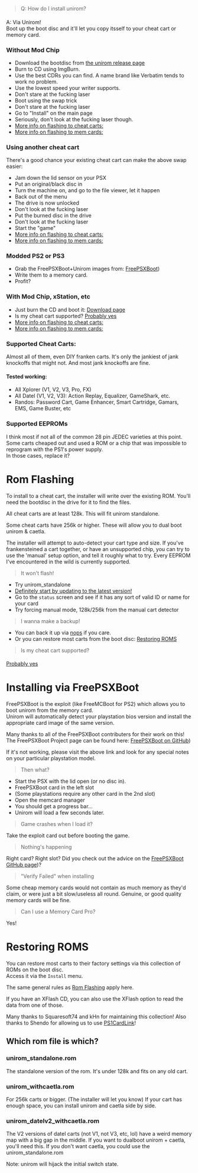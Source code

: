 
>Q: How do I install unirom?
#### 
A: Via Unirom!  
Boot up the boot disc and it'll let you copy itsself to your cheat cart or memory card.

### Without Mod Chip

- Download the bootdisc from [the unirom release page](https://github.com/JonathanDotCel/unirom8_bootdisc_and_firmware_for_ps1/releases/)
- Burn to CD using ImgBurn.
- Use the best CDRs you can find. A name brand like Verbatim tends to work no problem.
- Use the lowest speed your writer supports.
- Don't stare at the fucking laser
- Boot using the swap trick
- Don't stare at the fucking laser
- Go to "Install" on the main page
- Seriously, don't look at the fucking laser though.
- [More info on flashing to cheat carts:](/installation/#rom-flashing)
- [More info on flashing to mem cards:](/installation/#installing-via-freepsxboot)

### Using another cheat cart

There's a good chance your existing cheat cart can make the above swap easier:

- Jam down the lid sensor on your PSX 
- Put an original/black disc in
- Turn the machine on, and go to the file viewer, let it happen
- Back out of the menu
- The drive is now unlocked
- Don't look at the fucking laser
- Put the burned disc in the drive
- Don't look at the fucking laser
- Start the "game"
- [More info on flashing to cheat carts:](/installation/#rom-flashing)
- [More info on flashing to mem cards:](/installation/#installing-via-freepsxboot)

### Modded PS2 or PS3

- Grab the FreePSXBoot+Unirom images from: [FreePSXBoot](bit.ly/freepsxboot))
- Write them to a memory card.
- Profit?

### With Mod Chip, xStation, etc

- Just burn the CD and boot it: [Download page](https://github.com/JonathanDotCel/unirom8_bootdisc_and_firmware_for_ps1/releases/)
- Is my cheat cart supported? [Probably yes](#supported-cheat-carts)
- [More info on flashing to cheat carts:](/installation/#rom-flashing)
- [More info on flashing to mem cards:](/installation/#installing-via-freepsxboot)

### Supported Cheat Carts:

Almost all of them, even DIY franken carts.
It's only the jankiest of jank knockoffs that might not. And most jank knockoffs are fine.

#### Tested working:

- All Xplorer (V1, V2, V3, Pro, FX)
- All Datel (V1, V2, V3): Action Replay, Equalizer, GameShark, etc.
- Randos: Password Cart, Game Enhancer, Smart Cartridge, Gamars, EMS, Game Buster, etc

### Supported EEPROMs

I think most if not all of the common 28 pin JEDEC varieties at this point.  
Some carts cheaped out and used a ROM or a chip that was impossible to reprogram with the PS1's power supply.  
In those cases, replace it?

# Rom Flashing

To install to a cheat cart, the installer will write over the existing ROM. You'll need the bootdisc in the drive for it to find the files.

All cheat carts are at least 128k. This will fit unirom standalone.

Some cheat carts have 256k or higher. These will allow you to dual boot unirom & caetla.

The installer will attempt to auto-detect your cart type and size. If you've frankensteined a cart together, or have an unsupported chip, you can try to use the 'manual' setup option, and tell it roughly what to try. Every EEPROM I've encountered in the wild is currently supported.

> It won't flash!

- Try unirom_standalone
- [Definitely start by updating to the latest version!](https://github.com/JonathanDotCel/unirom8_bootdisc_and_firmware_for_ps1/releases/)
- Go to the `status` screen and see if it has any sort of valid ID or name for your card
- Try forcing manual mode, 128k/256k from the manual cart detector

> I wanna make a backup!

- You can back it up via [nops](https://github.com/JonathanDotCel/NOTPSXSerial) if you care.
- Or you can restore most carts from the boot disc: [Restoring ROMS](/installation/#restoring-roms)



> Is my cheat cart supported?
#### 
[Probably yes](#supported-cheat-carts)



# Installing via FreePSXBoot

FreePSXBoot is the exploit (like FreeMCBoot for PS2) which allows you to boot unirom from the memory card.  
Unirom will automatically detect your playstation bios version and install the appropriate card image of the same version.

Many thanks to all of the FreePSXBoot contributers for their work on this!
The FreePSXBoot Project page can be found here: [FreePSXBoot on GitHub](bit.ly/freepsxboot))

If it's not working, please visit the above link and look for any special notes on your particular playstation model.  

> Then what?

- Start the PSX with the lid open (or no disc in).
- FreePSXBoot card in the left slot
- (Some playstations require any other card in the 2nd slot)
- Open the memcard manager
- You should get a progress bar...
- Unirom will load a few seconds later.

> Game crashes when I load it?

Take the exploit card out before booting the game.

> Nothing's happening

Right card? Right slot? Did you check out the advice on the [FreePSXBoot GitHub page](bit.ly/freepsxboot))?

> "Verify Failed" when installing

Some cheap memory cards would not contain as much memory as they'd claim, or were just a bit slow/useless all round.
Genuine, or good quality memory cards will be fine.

> Can I use a Memory Card Pro?

Yes!

# Restoring ROMS

You can restore most carts to their factory settings via this collection of ROMs on the boot disc.  
Access it via the `Install` menu.

The same general rules as [Rom Flashing](#rom-flashing) apply here.

If you have an XFlash CD, you can also use the XFlash option to read the data from one of those.

Many thanks to Squaresoft74 and kHn for maintaining this collection!
Also thanks to Shendo for allowing us to use [PS1CardLink](https://github.com/ShendoXT/ps1cardlink)!


## Which rom file is which?

### unirom_standalone.rom
The standalone version of the rom.
It's under 128k and fits on any old cart.

### unirom_withcaetla.rom
For 256k carts or bigger.
(The installer will let you know)
If your cart has enough space, you can install unirom and caetla side by side.

### unirom_datelv2_withcaetla.rom
The V2 versions of datel carts (not V1, not V3, etc, lol) have a weird memory map with a big gap in the middle. If you want to dualboot unirom + caetla, you'll need this.
If you don't want caetla, you could use the unirom_standalone.rom

Note: unirom will hijack the initial switch state.

